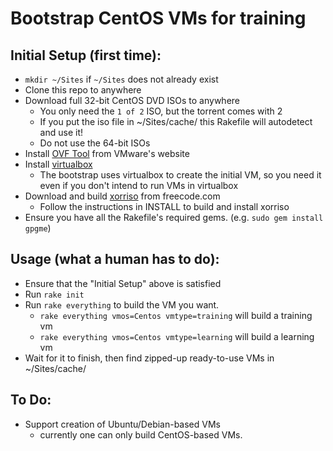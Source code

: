 # Bootstrap CentOS VMs for training

## Initial Setup (first time):
- `mkdir ~/Sites` if `~/Sites` does not already exist
- Clone this repo to anywhere
- Download full 32-bit CentOS DVD ISOs to anywhere
    - You only need the `1 of 2` ISO, but the torrent comes with 2
    - If you put the iso file in ~/Sites/cache/ this Rakefile will autodetect and use it!
    - Do not use the 64-bit ISOs
- Install [OVF Tool](https://communities.vmware.com/community/vmtn/automationtools/ovf) from VMware's website
- Install [virtualbox](https://www.virtualbox.org/wiki/Downloads)
    - The bootstrap uses virtualbox to create the initial VM, so you need it even if you don't intend to run VMs in virtualbox
- Download and build [xorriso](http://freecode.com/projects/gnu-xorriso) from freecode.com
    - Follow the instructions in INSTALL to build and install xorriso
- Ensure you have all the Rakefile's required gems.  (e.g. `sudo gem install gpgme`)

## Usage (what a human has to do):

- Ensure that the "Initial Setup" above is satisfied
- Run `rake init`
- Run `rake everything` to build the VM you want.
    - `rake everything vmos=Centos vmtype=training` will build a training vm
    - `rake everything vmos=Centos vmtype=learning` will build a learning vm
- Wait for it to finish, then find zipped-up ready-to-use VMs in ~/Sites/cache/

## To Do:
- Support creation of Ubuntu/Debian-based VMs
    - currently one can only build CentOS-based VMs.
